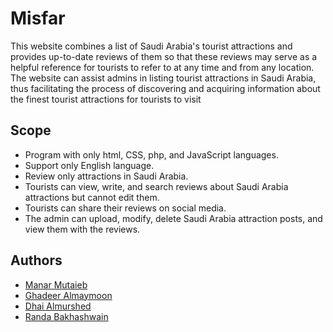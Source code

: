 # Misfar

This website  combines a list of Saudi Arabia's tourist attractions and 
provides up-to-date reviews of them so that these reviews may serve as a helpful reference 
for tourists to refer to at any time and from any location.
The website can assist admins in listing tourist attractions in Saudi Arabia, thus facilitating 
the process of discovering and acquiring information about the finest tourist attractions for 
tourists to visit

## Scope

- Program with only html, CSS, php, and JavaScript languages.
- Support only English language.
-	Review only attractions in Saudi Arabia.
-	Tourists can view, write, and search reviews about Saudi Arabia attractions but cannot edit them.
-	Tourists can share their reviews on social media.
- The admin can upload, modify, delete Saudi Arabia attraction posts, and view them with the reviews.




## Authors
- <a href="mailto:441201106@student.ksu.edu.sa">Manar Mutaieb</a>
- <a href="mailto:ghadeerabdulmajeed@gmail.com">Ghadeer Almaymoon</a>
- <a href="Almursheddhai@gmail.com">Dhai Almurshed </a>
- <a href="mailto:rand.msb@gmail.com">Randa Bakhashwain</a>
